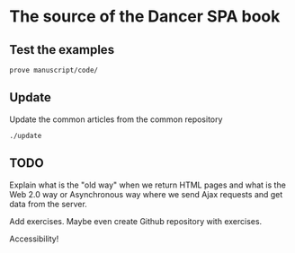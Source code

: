 # The source of the Dancer SPA book

## Test the examples

```
prove manuscript/code/
```

## Update

Update the common articles from the common repository

```
./update
```

## TODO

Explain what is the "old way" when we return HTML pages and what is the Web 2.0 way or Asynchronous way where we send Ajax requests and get data
from the server.

Add exercises. Maybe even create Github repository with exercises.

Accessibility!

